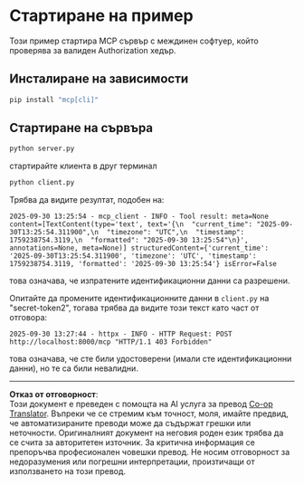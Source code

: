 <!--
CO_OP_TRANSLATOR_METADATA:
{
  "original_hash": "3f68294760a11dd3fdd175bd7f904a92",
  "translation_date": "2025-10-07T01:32:29+00:00",
  "source_file": "03-GettingStarted/11-simple-auth/code/basic/python/README.md",
  "language_code": "bg"
}
-->
# Стартиране на пример

Този пример стартира MCP сървър с междинен софтуер, който проверява за валиден Authorization хедър.

## Инсталиране на зависимости

```bash
pip install "mcp[cli]" 
```

## Стартиране на сървъра

```bash
python server.py
```

стартирайте клиента в друг терминал

```bash
python client.py
```

Трябва да видите резултат, подобен на:

```text
2025-09-30 13:25:54 - mcp_client - INFO - Tool result: meta=None content=[TextContent(type='text', text='{\n  "current_time": "2025-09-30T13:25:54.311900",\n  "timezone": "UTC",\n  "timestamp": 1759238754.3119,\n  "formatted": "2025-09-30 13:25:54"\n}', annotations=None, meta=None)] structuredContent={'current_time': '2025-09-30T13:25:54.311900', 'timezone': 'UTC', 'timestamp': 1759238754.3119, 'formatted': '2025-09-30 13:25:54'} isError=False
```

това означава, че изпратените идентификационни данни са разрешени.

Опитайте да промените идентификационните данни в `client.py` на "secret-token2", тогава трябва да видите този текст като част от отговора:

```text
2025-09-30 13:27:44 - httpx - INFO - HTTP Request: POST http://localhost:8000/mcp "HTTP/1.1 403 Forbidden"
```

това означава, че сте били удостоверени (имали сте идентификационни данни), но те са били невалидни.

---

**Отказ от отговорност**:  
Този документ е преведен с помощта на AI услуга за превод [Co-op Translator](https://github.com/Azure/co-op-translator). Въпреки че се стремим към точност, моля, имайте предвид, че автоматизираните преводи може да съдържат грешки или неточности. Оригиналният документ на неговия роден език трябва да се счита за авторитетен източник. За критична информация се препоръчва професионален човешки превод. Не носим отговорност за недоразумения или погрешни интерпретации, произтичащи от използването на този превод.